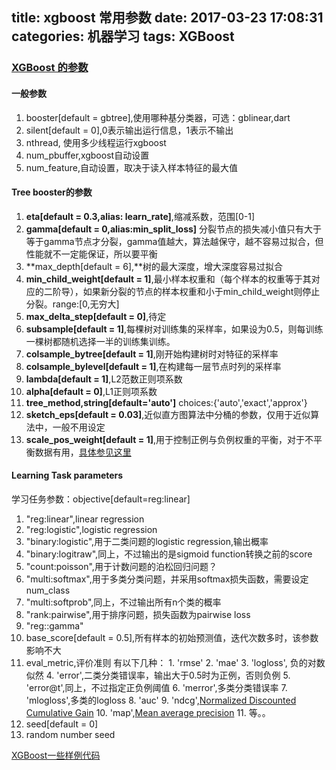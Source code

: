title: xgboost 常用参数
date: 2017-03-23 17:08:31
categories: 机器学习
tags: XGBoost
---
### [XGBoost 的参数][1]
#### 一般参数
1. booster[default = gbtree],使用哪种基分类器，可选：gblinear,dart
2. silent[default = 0],0表示输出运行信息，1表示不输出
3. nthread, 使用多少线程运行xgboost
4. num_pbuffer,xgboost自动设置
5. num_feature,自动设置，取决于读入样本特征的最大值

#### Tree booster的参数
1. **eta[default = 0.3,alias: learn_rate]**,缩减系数，范围[0-1]
2. **gamma[default = 0,alias:min_split_loss]**
    分裂节点的损失减小值只有大于等于gamma节点才分裂，gamma值越大，算法越保守，越不容易过拟合，但性能就不一定能保证，所以要平衡
3. **max_depth[default = 6],**树的最大深度，增大深度容易过拟合
4. **min_child_weight[default = 1]**,最小样本权重和（每个样本的权重等于其对应的二阶导），如果新分裂的节点的样本权重和小于min_child_weight则停止分裂。range:[0,无穷大]
5. **max_delta_step[default = 0]**,待定
6. **subsample[default = 1]**,每棵树对训练集的采样率，如果设为0.5，则每训练一棵树都随机选择一半的训练集训练。
7. **colsample_bytree[default = 1]**,刚开始构建树时对特征的采样率
8. **colsample_bylevel[default = 1]**,在构建每一层节点时列的采样率
9. **lambda[default = 1]**,L2范数正则项系数
10. **alpha[default = 0]**,L1正则项系数
11. **tree_method,string[default='auto']**
    choices:{'auto','exact','approx'}
12. **sketch_eps[default = 0.03]**,近似直方图算法中分桶的参数，仅用于近似算法中，一般不用设定
13. **scale_pos_weight[default = 1]**,用于控制正例与负例权重的平衡，对于不平衡数据有用，[具体参见这里][2]

#### Learning Task parameters
学习任务参数：objective[default=reg:linear]
1. "reg:linear",linear regression
2. "reg:logistic",logistic regression
3. "binary:logistic",用于二类问题的logistic regression,输出概率
4. "binary:logitraw",同上，不过输出的是sigmoid function转换之前的score
5. "count:poisson",用于计数问题的泊松回归问题？
6. "multi:softmax",用于多类分类问题，并采用softmax损失函数，需要设定 num_class
7. "multi:softprob",同上，不过输出所有n个类的概率
8. "rank:pairwise",用于排序问题，损失函数为pairwise loss
9. "reg::gamma"
10. base_score[default = 0.5],所有样本的初始预测值，迭代次数多时，该参数影响不大
11. eval_metric,评价准则
    有以下几种：
        1. 'rmse'
        2. 'mae'
        3. 'logloss',  负的对数似然
        4. 'error',二类分类错误率，输出大于0.5时为正例，否则负例
        5. 'error@t',同上，不过指定正负例阈值
        6. 'merror',多类分类错误率
        7. 'mlogloss',多类的logloss
        8. 'auc'
        9. 'ndcg',[Normalized Discounted Cumulative Gain][3]
        10. 'map',[Mean average precision][4]
        11. 等。。
12. seed[default = 0]
13. random number seed


[XGBoost一些样例代码][5]




  [1]: http://xgboost.readthedocs.io/en/latest/parameter.html#general-parameters
  [2]: http://xgboost.readthedocs.io/en/latest/how_to/param_tuning.html
  [3]: https://en.wikipedia.org/wiki/Discounted_cumulative_gain
  [4]: https://en.wikipedia.org/wiki/Information_retrieval#Mean_average_precision
  [5]: https://github.com/dmlc/xgboost/blob/master/demo/README.md#basic-examples-by-tasks